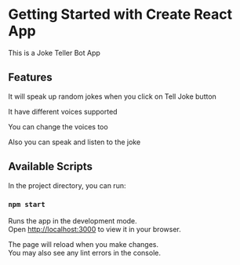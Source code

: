 # Getting Started with Create React App

This is a Joke Teller Bot App

## Features

It will speak up random jokes when you click on Tell Joke button

It have different voices supported 

You can change the voices too

Also you can speak and listen to the joke
## Available Scripts

In the project directory, you can run:

### `npm start`

Runs the app in the development mode.\
Open [http://localhost:3000](http://localhost:3000) to view it in your browser.

The page will reload when you make changes.\
You may also see any lint errors in the console.

